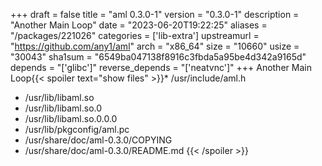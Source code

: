 +++
draft = false
title = "aml 0.3.0-1"
version = "0.3.0-1"
description = "Another Main Loop"
date = "2023-06-20T19:22:25"
aliases = "/packages/221026"
categories = ['lib-extra']
upstreamurl = "https://github.com/any1/aml"
arch = "x86_64"
size = "10660"
usize = "30043"
sha1sum = "6549ba047138f8916c3fbda5a95be4d342a9165d"
depends = "['glibc']"
reverse_depends = "['neatvnc']"
+++
Another Main Loop{{< spoiler text="show files" >}}* /usr/include/aml.h
* /usr/lib/libaml.so
* /usr/lib/libaml.so.0
* /usr/lib/libaml.so.0.0.0
* /usr/lib/pkgconfig/aml.pc
* /usr/share/doc/aml-0.3.0/COPYING
* /usr/share/doc/aml-0.3.0/README.md
{{< /spoiler >}}